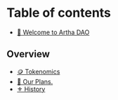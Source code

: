 # Table of contents

* [👋 Welcome to Artha DAO](README.md)

## Overview

* [🪙 Tokenomics](overview/tokenomics.md)
* [🏰 Our Plans.](overview/our-plans..md)
* [⚜ History](overview/history.md)
